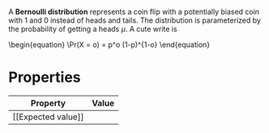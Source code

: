 A **Bernoulli distribution** represents a coin flip with a potentially biased coin with 1 and 0 instead of heads and tails. The distribution is parameterized by the probability of getting a heads $\mu$. A cute write is

\begin{equation}
\Pr(X = o) = p^o (1-p)^{1-o}
\end{equation}

# Properties

|Property|Value|
|--------|-----|
|[[Expected value]]||